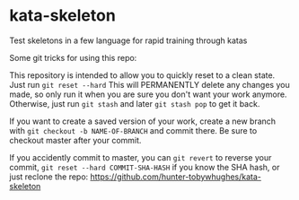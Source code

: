 # kata-skeleton
Test skeletons in a few language for rapid training through katas

Some git tricks for using this repo:

This repository is intended to allow you to quickly reset to a clean state. 
Just run `git reset --hard`
This will PERMANENTLY delete any changes you made, so only run it when you are sure you don't want your work anymore. Otherwise, just run `git stash` and later `git stash pop` to get it back.

If you want to create a saved version of your work, create a new branch with `git checkout -b NAME-OF-BRANCH` and commit there. Be sure to checkout master after your commit.

If you accidently commit to master, you can `git revert` to reverse your commit, `git reset --hard COMMIT-SHA-HASH` if you know the SHA hash, or just reclone the repo: https://github.com/hunter-tobywhughes/kata-skeleton